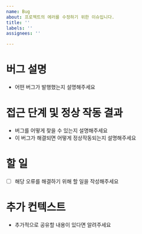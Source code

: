 ```yaml
---
name: Bug
about: 프로젝트의 에러를 수정하기 위한 이슈입니다.
title: ''
labels: ''
assignees: ''

---
```


# 버그 설명
- 어떤 버그가 발행했는지 설명해주세요

# 접근 단계 및 정상 작동 결과
- 버그를 어떻게 찾을 수 있는지 설명해주세요
- 이 버그가 해결되면 어떻게 정상작동되는지 설명해주세요

# 할 일
 - [ ] 해당 오류를 해결하기 위해 할 일을 작성해주세요

# 추가 컨텍스트
- 추가적으로 공유할 내용이 있다면 알려주세요
